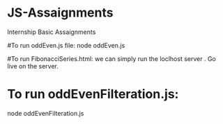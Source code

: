 # JS-Assaignments
Internship Basic Assaignments


#To run oddEven.js file:
node oddEven.js

#To run FibonacciSeries.html:
we can simply run the loclhost server . Go live on the server.

# To run oddEvenFilteration.js:
node oddEvenFilteration.js
